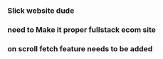 ### Slick website dude

### need to Make it proper fullstack ecom site

### on scroll fetch feature needs to be added